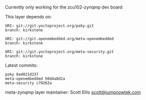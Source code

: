Currently only working for the zcu102-zynqmp dev board

This layer depends on:

    URI: git://git.yoctoproject.org/poky.git
    branch: kirkstone

    URI: git://git.openembedded.org/meta-openembedded
    branch: kirkstone

    URI: git://git.yoctoproject.org/meta-security.git
    branch: kirkstone

Latest commits:

    poky 8a4021d237
    meta-openembedded 50d4a8d2a
    meta-security c79262a

meta-zynqmp layer maintainer: Scott Ellis <scott@jumpnowtek.com>
